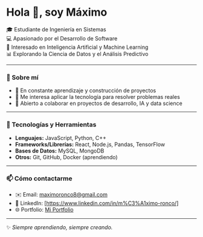 # Hola 👋, soy Máximo

🎓 Estudiante de Ingeniería en Sistemas  
💻 Apasionado por el Desarrollo de Software  
🤖 Interesado en Inteligencia Artificial y Machine Learning  
📊 Explorando la Ciencia de Datos y el Análisis Predictivo  

---

### 🌟 Sobre mí
- 🌱 En constante aprendizaje y construcción de proyectos  
- 🚀 Me interesa aplicar la tecnología para resolver problemas reales  
- 🤝 Abierto a colaborar en proyectos de desarrollo, IA y data science  

---

### 🔧 Tecnologías y Herramientas
- **Lenguajes:** JavaScript, Python, C++  
- **Frameworks/Librerías:** React, Node.js, Pandas, TensorFlow  
- **Bases de Datos:** MySQL, MongoDB  
- **Otros:** Git, GitHub, Docker (aprendiendo)  

---

### 📫 Cómo contactarme
- ✉️ Email: [maximoronco8@gmail.com](mailto:tuemail@ejemplo.com)  
- 💼 LinkedIn: [https://www.linkedin.com/in/m%C3%A1ximo-ronco/] 
- 🌐 Portfolio: [Mi Portfolio](https://maximoronco.vercel.app/)  

---

✨ *Siempre aprendiendo, siempre creando.*

